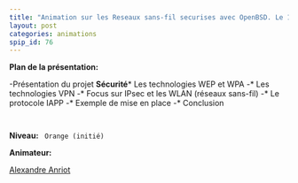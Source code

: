 ```yaml
---
title: "Animation sur les Reseaux sans-fil securises avec OpenBSD. Le 19/05/2006."
layout: post
categories: animations
spip_id: 76
---
```



**Plan de la présentation:**

-Présentation du projet **Sécurité*** Les technologies WEP et WPA
-* Les technologies VPN
-* Focus sur IPsec et les WLAN (réseaux sans-fil)
-* Le protocole IAPP
-* Exemple de mise en place
-* Conclusion


<code>
</code>

**Niveau:**
<code>
Orange (initié)
</code>


**Animateur:**


[Alexandre Anriot](Aanriot-at-Atlantilde.com)

<code>

